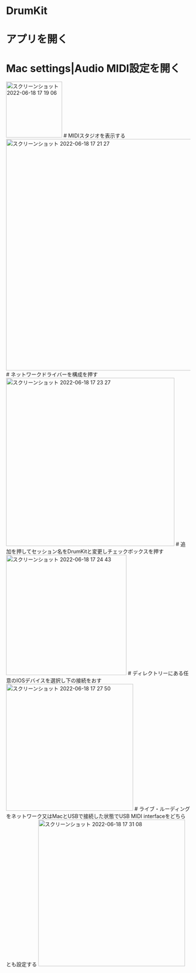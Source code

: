 # DrumKit
# アプリを開く
# Mac settings|Audio MIDI設定を開く
<img width="153" alt="スクリーンショット 2022-06-18 17 19 06" src="https://user-images.githubusercontent.com/77002553/174429331-6164d402-7ad6-4a66-9ccc-5c56862b20f9.png">
# MIDIスタジオを表示する
<img width="633" alt="スクリーンショット 2022-06-18 17 21 27" src="https://user-images.githubusercontent.com/77002553/174429387-b591a2c9-a777-4743-b37c-19f52c45d383.png">
# ネットワークドライバーを構成を押す
<img width="460" alt="スクリーンショット 2022-06-18 17 23 27" src="https://user-images.githubusercontent.com/77002553/174429452-f51d865a-54be-45a2-851f-4429d5afbdb2.png">
# 追加を押してセッション名をDrumKitと変更しチェックボックスを押す
<img width="329" alt="スクリーンショット 2022-06-18 17 24 43" src="https://user-images.githubusercontent.com/77002553/174429505-8e68113b-2a34-4cab-997e-bdfd76636c49.png">
# ディレクトリーにある任意のIOSデバイスを選択し下の接続をおす
<img width="347" alt="スクリーンショット 2022-06-18 17 27 50" src="https://user-images.githubusercontent.com/77002553/174429620-de848e69-f5df-433e-be1f-fa791b49790d.png">
# ライブ・ルーディングをネットワーク又はMacとUSBで接続した状態でUSB MIDI interfaceをどちらとも設定する
<img width="401" alt="スクリーンショット 2022-06-18 17 31 08" src="https://user-images.githubusercontent.com/77002553/174429724-61e12e3b-53fe-4679-bc66-1597210d67db.png">
